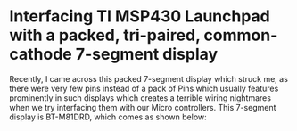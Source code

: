 # Interfacing TI MSP430 Launchpad with a packed, tri-paired, common-cathode 7-segment display
Recently, I came across this packed 7-segment display which struck me, as there were very few pins instead of a pack 
of Pins which usually features prominently in such displays which creates a terrible wiring nightmares when we try 
interfacing them with our Micro controllers. This 7-segment display is BT-M81DRD, which comes as shown below:
